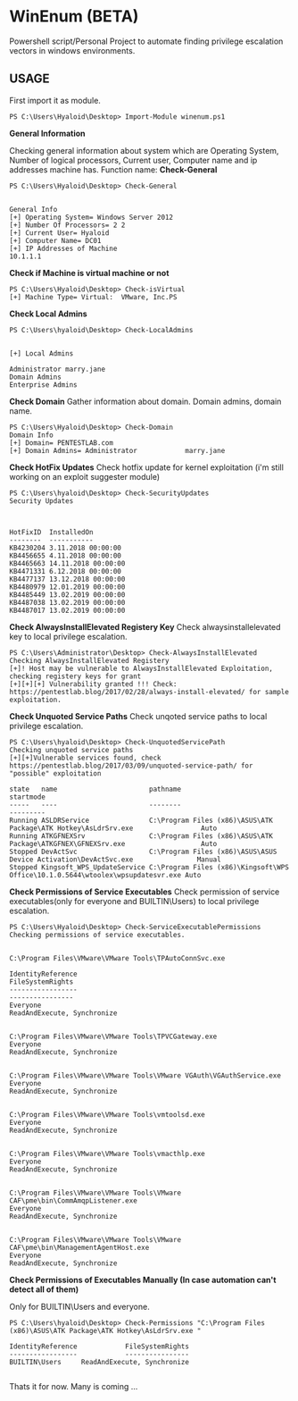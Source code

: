 # WinEnum (BETA)
Powershell script/Personal Project to automate finding privilege escalation vectors in windows environments.



## USAGE

First import it as module.
```
PS C:\Users\Hyaloid\Desktop> Import-Module winenum.ps1
```

**General Information**

Checking general information about system which are Operating System, Number of logical processors, Current user, Computer name and ip addresses machine has.
Function name: **Check-General**


```
PS C:\Users\Hyaloid\Desktop> Check-General


General Info
[+] Operating System= Windows Server 2012
[+] Number Of Processors= 2 2
[+] Current User= Hyaloid
[+] Computer Name= DC01
[+] IP Addresses of Machine
10.1.1.1
```

**Check if Machine is virtual machine or not**

```
PS C:\Users\Hyaloid\Desktop> Check-isVirtual
[+] Machine Type= Virtual:  VMware, Inc.PS
```

**Check Local Admins**
```
PS C:\Users\hyaloid\Desktop> Check-LocalAdmins


[+] Local Admins

Administrator marry.jane
Domain Admins
Enterprise Admins

```

**Check Domain**
Gather information about domain. Domain admins, domain name.
```
PS C:\Users\Hyaloid\Desktop> Check-Domain
Domain Info
[+] Domain= PENTESTLAB.com
[+] Domain Admins= Administrator            marry.jane
```

**Check HotFix Updates**
Check hotfix update for kernel exploitation (i'm still working on an exploit suggester module)
```
PS C:\Users\hyaloid\Desktop> Check-SecurityUpdates
Security Updates



HotFixID  InstalledOn        
--------  -----------        
KB4230204 3.11.2018 00:00:00 
KB4456655 4.11.2018 00:00:00 
KB4465663 14.11.2018 00:00:00
KB4471331 6.12.2018 00:00:00 
KB4477137 13.12.2018 00:00:00
KB4480979 12.01.2019 00:00:00
KB4485449 13.02.2019 00:00:00
KB4487038 13.02.2019 00:00:00
KB4487017 13.02.2019 00:00:00

```


**Check AlwaysInstallElevated Registery Key**
Check alwaysinstallelevated key to local privilege escalation.
```
PS C:\Users\Administrator\Desktop> Check-AlwaysInstallElevated
Checking AlwaysInstallElevated Registery
[+]! Host may be vulnerable to AlwaysInstallElevated Exploitation, checking registery keys for grant
[+][+][+] Vulnerability granted !!! Check: https://pentestlab.blog/2017/02/28/always-install-elevated/ for sample exploitation.
```


**Check Unquoted Service Paths**
Check unqoted service paths to local privilege escalation.

```
PS C:\Users\hyaloid\Desktop> Check-UnquotedServicePath
Checking unquoted service paths
[+][+]Vulnerable services found, check https://pentestlab.blog/2017/03/09/unquoted-service-path/ for "possible" exploitation

state   name                       pathname                                                                        startmode
-----   ----                       --------                                                                        ---------
Running ASLDRService               C:\Program Files (x86)\ASUS\ATK Package\ATK Hotkey\AsLdrSrv.exe                 Auto     
Running ATKGFNEXSrv                C:\Program Files (x86)\ASUS\ATK Package\ATKGFNEX\GFNEXSrv.exe                   Auto     
Stopped DevActSvc                  C:\Program Files (x86)\ASUS\ASUS Device Activation\DevActSvc.exe                Manual   
Stopped Kingsoft_WPS_UpdateService C:\Program Files (x86)\Kingsoft\WPS Office\10.1.0.5644\wtoolex\wpsupdatesvr.exe Auto     

```

**Check Permissions of Service Executables**
Check permission of service executables(only for everyone and BUILTIN\Users) to local privilege escalation.

```
PS C:\Users\Hyaloid\Desktop> Check-ServiceExecutablePermissions
Checking permissions of service executables.


C:\Program Files\VMware\VMware Tools\TPAutoConnSvc.exe

IdentityReference                                                                                      FileSystemRights
-----------------                                                                                      ----------------
Everyone                                                                                    ReadAndExecute, Synchronize


C:\Program Files\VMware\VMware Tools\TPVCGateway.exe
Everyone                                                                                    ReadAndExecute, Synchronize


C:\Program Files\VMware\VMware Tools\VMware VGAuth\VGAuthService.exe
Everyone                                                                                    ReadAndExecute, Synchronize


C:\Program Files\VMware\VMware Tools\vmtoolsd.exe
Everyone                                                                                    ReadAndExecute, Synchronize


C:\Program Files\VMware\VMware Tools\vmacthlp.exe
Everyone                                                                                    ReadAndExecute, Synchronize


C:\Program Files\VMware\VMware Tools\VMware CAF\pme\bin\CommAmqpListener.exe
Everyone                                                                                    ReadAndExecute, Synchronize


C:\Program Files\VMware\VMware Tools\VMware CAF\pme\bin\ManagementAgentHost.exe
Everyone                                                                                    ReadAndExecute, Synchronize

```

**Check Permissions of Executables Manually (In case automation can't detect all of them)**


Only for BUILTIN\Users and everyone.
```
PS C:\Users\hyaloid\Desktop> Check-Permissions "C:\Program Files (x86)\ASUS\ATK Package\ATK Hotkey\AsLdrSrv.exe "

IdentityReference            FileSystemRights
-----------------            ----------------
BUILTIN\Users     ReadAndExecute, Synchronize


```

Thats it for now. Many is coming ...







